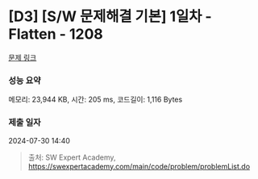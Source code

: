 # [D3] [S/W 문제해결 기본] 1일차 - Flatten - 1208 

[문제 링크](https://swexpertacademy.com/main/code/problem/problemDetail.do?contestProbId=AV139KOaABgCFAYh) 

### 성능 요약

메모리: 23,944 KB, 시간: 205 ms, 코드길이: 1,116 Bytes

### 제출 일자

2024-07-30 14:40



> 출처: SW Expert Academy, https://swexpertacademy.com/main/code/problem/problemList.do